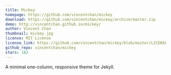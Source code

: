 ```yaml
---
title: Mickey
homepage: https://github.com/vincentchan/mickey
download: https://github.com/vincentchan/mickey/archive/master.zip
demo: http://vincentchan.github.io/mickey/
author: Vincent Chan
thumbnail: mickey.jpg
license: MIT License
license_link: https://github.com/vincentchan/mickey/blob/master/LICENSE.md
github_repo: vincentchan/mickey
stars: 182
---
```


A minimal one-column, responsive theme for Jekyll.
